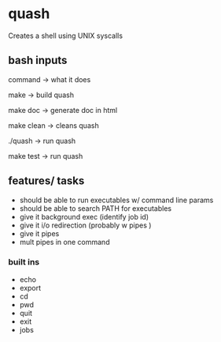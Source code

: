# quash
Creates a shell using UNIX syscalls 



## bash inputs 
command -> what it does 

make -> build quash

make doc -> generate doc in html 

make clean -> cleans quash 

./quash -> run quash 

make test -> run quash 

## features/ tasks 

- should be able to run executables w/ command line params 
- should be able to search PATH for executables
- give it background exec (identify job id)
- give it i/o redirection (probably w pipes )
- give it pipes 
- mult pipes in one command 

### built ins 
- echo 
- export 
- cd 
- pwd 
- quit 
- exit 
- jobs 



